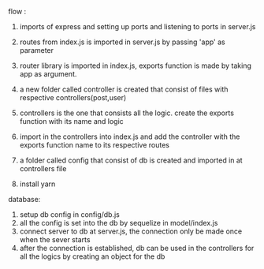 flow :
1.  imports of express and setting up ports and listening to ports in server.js
2.  routes from index.js is imported in server.js by passing 'app' as parameter
3.  router library is imported in index.js, exports function is made by taking app as argument.
4.  a new folder called controller is created that consist of files with respective controllers(post,user)
5.  controllers is the one that consists all the logic. create the exports function with its name and logic
6.  import in the controllers into index.js and add the controller with the exports function name to its respective routes
7.  a folder called config that consist of db is created and imported in at controllers file

1. install yarn 

database:
1.  setup db config in config/db.js
2.  all the config is set into the db by sequelize in model/index.js
3.  connect server to db at server.js, the connection only be made once when the sever starts
4.  after the connection is established, db can be used in the controllers for all the logics by creating an object for the db
